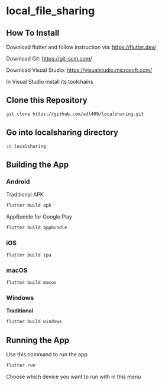 # local_file_sharing

## How To Install

Download flutter and follow instruction via: https://flutter.dev/

Download Git: https://git-scm.com/

Download Visual Studio: https://visualstudio.microsoft.com/

In Visual Studio install its toolchains

## Clone this Repository

```bash
git clone https://github.com/adl409/localsharing.git
```

## Go into localsharing directory

```bash
cd localsharing
```

## Building the App

### Android

Traditional APK

```bash
flutter build apk
```

AppBundle for Google Play

```bash
flutter build appbundle
```

### iOS

```bash
flutter build ipa
```

### macOS

```bash
flutter build macos
```

### Windows

**Traditional**

```bash
flutter build windows
```


## Running the App

Use this command to run the app

```bash
flutter run
```

Choose which device you want to run with in this menu
